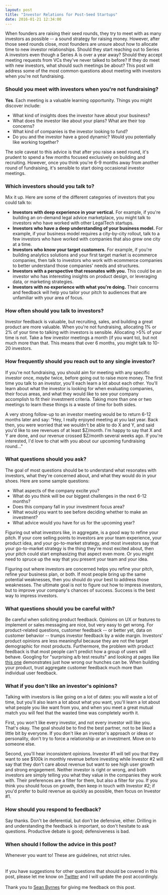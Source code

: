 ```yaml
---
layout: post
title: "Investor Relations for Post-Seed Startups"
date: 2016-01-21 12:34:00
---
```

When founders are raising their seed rounds, they try to meet with as many investors as possible -- a sound strategy for raising money. However, after those seed rounds close, most founders are unsure about how to allocate time to new investor relationships. Should they start reaching out to Series A investors even though a Series A is over a year away? Should they accept meeting requests from VCs they've never talked to before? If they do meet with new investors, what should such meetings be about? This post will address some of the most common questions about meeting with investors when you're not fundraising.

### Should you meet with investors when you're not fundraising?
**Yes**. Each meeting is a valuable learning opportunity. Things you might discover include:

* What kind of insights does the investor have about your business?
* What does the investor like about your plans? What are their top concerns?
* What kind of companies is the investor looking to fund?
* Do you and the investor have a good dynamic? Would you potentially like working together?

The sole caveat to this advice is that after you raise a seed round, it's prudent to spend a few months focused exclusively on building and recruiting. However, once you think you're 6-9 months away from another round of fundraising, it's sensible to start doing occasional investor meetings.

### Which investors should you talk to?
Mix it up. Here are some of the different categories of investors that you could talk to:

* **Investors with deep experience in your vertical.** For example, if you're building an on-demand legal advice marketplace, you might talk to investors who have worked with other LegalTech startups.
* **Investors who have a deep understanding of your business model.** For example, if your business model requires a city-by-city rollout, talk to a few investors who have worked with companies that also grew one city at a time.
* **Investors who know your target customers.** For example, if you're building analytics solutions and your first target market is ecommerce companies, then talk to investors who work with ecommerce companies to better understand those companies' needs and structures.
* **Investors with a perspective that resonates with you.** This could be an investor who has interesting insights on product design, or leveraging data, or marketing strategies.
* **Investors with no experience with what you're doing.** Their concerns and feedback will help you tailor your pitch to audiences that are unfamiliar with your area of focus.

### How often should you talk to investors?
Investor feedback is valuable, but recruiting, sales, and building a great product are more valuable. When you're not fundraising, allocating 1% or 2% of your time to talking with investors is sensible. Allocating >5% of your time is not. Take a few investor meetings a month (if you want to), but not much more than that. This means that over 6 months, you might talk to 10-20 investors.

### How frequently should you reach out to any single investor?
If you're not fundraising, you should aim for meeting with any specific investor once, *maybe* twice, before going out to raise more money. The first time you talk to an investor, you'll each learn a lot about each other. You'll learn about what the investor is looking for when evaluating companies, their focus areas, and what they would like to see your company accomplish to fit their investment criteria. Taking more than one or two meetings to learn these things is a waste of time for both sides.

A very strong follow-up to an investor meeting would be to return 6-12 months later and say: "Hey, I really enjoyed meeting at you last year. Back then, you were worried that we wouldn't be able to do X and Y, and said you'd like to see revenues of at least $Z/month. I'm happy to say that X and Y are done, and our revenue crossed $Z/month several weeks ago. If you're interested, I'd love to chat with you about our upcoming fundraising round..."

### What questions should you ask?
The goal of most questions should be to understand what resonates with investors, what they're concerned about, and what they would do in your shoes. Here are some sample questions:

* What aspects of the company excite you?
* What do you think will be our biggest challenges in the next 6-12 months?
* Does this company fall in your investment focus area?
* What would you want to see before deciding whether to make an investment?
* What advice would you have for us for the upcoming year?

Figuring out what investors like, in aggregate, is a good way to refine your pitch. If your core selling points to investors are your team experience, your product idea, and your go-to-market strategy, and most investors say that your go-to-market strategy is the thing they're most excited about, then your pitch could start emphasizing that aspect even more. Or you might need to spruce up the way that you present your team and your idea.

Figuring out where investors are concerned helps you refine your pitch, refine your business plan, or both. If most people bring up the same potential weaknesses, then you should do your best to address those weaknesses. The ultimate goal is not to figure out how to impress investors, but to improve your company's chances of success. Success is the best way to impress investors.

### What questions should you be careful with?
Be careful when soliciting product feedback. Opinions on UX or features to implement or sales messaging are nice, but very easy to get wrong. For product-related questions, customer feedback -- or better yet, data on customer behavior -- trumps investor feedback by a wide margin. Investors' product opinions are less meaningful because they are not the target demographic for most products. Furthermore, the problem with product feedback is that most people can't predict how a group of users will behave. Googling for "surprising a/b test results" and looking at pages like <a href="https://vwo.com/blog/ab-testing-results-that-surprised-experts/" target="_blank">this one</a> demonstrates just how wrong our hunches can be. When building your product, trust aggregate customer feedback much more than individual user feedback.

### What if you don't like an investor's opinions?
Talking with investors is like going on a lot of dates: you will waste a lot  of time, but you'll also learn a lot about what you want, you'll learn a lot about what people you like want from you, and when you meet a great mutual match you will feel that the wasted time was completely worth it.

First, you won't like every investor, and not every investor will like you. That's okay. The goal should be to find the best partner, not to be liked a little bit by everyone. If you don't like an investor's approach or ideas or personality, don't try to force a relationship or an investment. Move on to someone else.

Second, you'll hear inconsistent opinions. Investor #1 will tell you that they want to see $100k in monthly revenue before investing while Investor #2 will say that they don't care about revenue but want to see high user growth and strong engagement. Neither investor is right or wrong, and both investors are simply telling you what they value in the companies they work with. Their preferences are a filter for them, but also a filter for you. If you think you should focus on growth, then keep in touch with Investor #2; if you'd prefer to build revenue as quickly as possible, then focus on Investor #1.

### How should you respond to feedback? 
Say thanks. Don't be deferential, but don't be defensive, either. Drilling in and understanding the feedback is important, so don't hesitate to ask questions. Productive debate is good; defensiveness is bad.

### When should I follow the advice in this post?
Whenever you want to! These are guidelines, not strict rules.  
<br><br>
If you have suggestions for other questions that should be covered in this post, please let me know on <a href="https://twitter.com/lpolovets" target="_blank">Twitter</a> and I will update the post accordingly.  
<br>
Thank you to <a href="http://seanonstartups.co/" target="_blank">Sean Byrnes</a> for giving me feedback on this post.